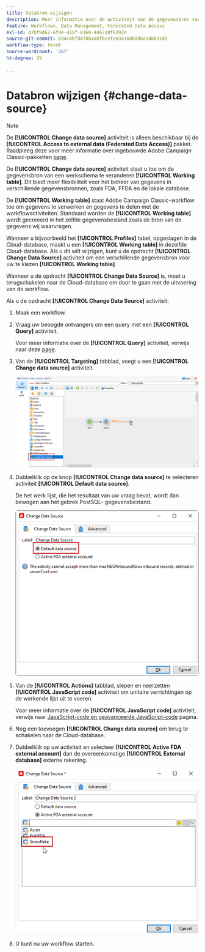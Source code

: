 ```yaml
---
title: Databron wijzigen
description: Meer informatie over de activiteit van de gegevensbron van de Verandering
feature: Workflows, Data Management, Federated Data Access
exl-id: d7bf9d62-6f9e-415f-8160-446210f6392e
source-git-commit: b94c4bfd478b4a8fbcefe6341608dd6a14bb31d3
workflow-type: tm+mt
source-wordcount: '267'
ht-degree: 2%

---
```


# Databron wijzigen {#change-data-source}

>[!NOTE]
>
> De **[!UICONTROL Change data source]** activiteit is alleen beschikbaar bij de **[!UICONTROL Access to external data (Federated Data Access)]** pakket. Raadpleeg deze voor meer informatie over ingebouwde Adobe Campaign Classic-pakketten [page](../../installation/using/installing-campaign-standard-packages.md).

De **[!UICONTROL Change data source]** activiteit staat u toe om de gegevensbron van een werkschema te veranderen **[!UICONTROL Working table]**. Dit biedt meer flexibiliteit voor het beheer van gegevens in verschillende gegevensbronnen, zoals FDA, FFDA en de lokale database.

De **[!UICONTROL Working table]** staat Adobe Campaign Classic-workflow toe om gegevens te verwerken en gegevens te delen met de workflowactiviteiten.
Standaard worden de **[!UICONTROL Working table]** wordt gecreeerd in het zelfde gegevensbestand zoals de bron van de gegevens wij waarvragen.

Wanneer u bijvoorbeeld het **[!UICONTROL Profiles]** tabel, opgeslagen in de Cloud-database, maakt u een **[!UICONTROL Working table]** in dezelfde Cloud-database.
Als u dit wilt wijzigen, kunt u de opdracht **[!UICONTROL Change Data Source]** activiteit om een verschillende gegevensbron voor uw te kiezen **[!UICONTROL Working table]**.

Wanneer u de opdracht **[!UICONTROL Change Data Source]** is, moet u terugschakelen naar de Cloud-database om door te gaan met de uitvoering van de workflow.

Als u de opdracht **[!UICONTROL Change Data Source]** activiteit:

1. Maak een workflow.

1. Vraag uw beoogde ontvangers om een query met een **[!UICONTROL Query]** activiteit.

   Voor meer informatie over de **[!UICONTROL Query]** activiteit, verwijs naar deze [page](../../workflow/using/query.md#creating-a-query).

1. Van de **[!UICONTROL Targeting]** tabblad, voegt u een **[!UICONTROL Change data source]** activiteit.

   ![](assets/change-data-source.png)

1. Dubbelklik op de knop **[!UICONTROL Change data source]** te selecteren activiteit **[!UICONTROL Default data source]**.

   De het werk lijst, die het resultaat van uw vraag bevat, wordt dan bewogen aan het gebrek PostSQL- gegevensbestand.

   ![](assets/change-data-source_2.png)

1. Van de **[!UICONTROL Actions]** tabblad, slepen en neerzetten **[!UICONTROL JavaScript code]** activiteit om unitaire verrichtingen op de werkende lijst uit te voeren.

   Voor meer informatie over de **[!UICONTROL JavaScript code]** activiteit, verwijs naar [JavaScript-code en geavanceerde JavaScript-code](../../workflow/using/sql-code-and-javascript-code.md#javascript-code) pagina.

1. Nog een toevoegen **[!UICONTROL Change data source]** om terug te schakelen naar de Cloud-database.

1. Dubbelklik op uw activiteit en selecteer **[!UICONTROL Active FDA external account]** dan de overeenkomstige **[!UICONTROL External database]** externe rekening.

   ![](assets/change-data-source_3.png)

1. U kunt nu uw workflow starten.
